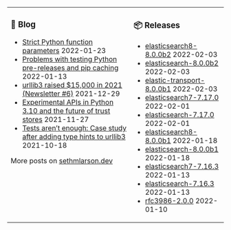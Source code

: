 <table><tr><td valign="top">

### 📰 Blog
<!-- blog starts -->
* [Strict Python function parameters](http://sethmlarson.dev/blog/strict-python-function-parameters?date=2022-01-23) 2022-01-23
* [Problems with testing Python pre-releases and pip caching](http://sethmlarson.dev/blog/python-prereleases-and-pip-cache?date=2022-01-13) 2022-01-13
* [urllib3 raised $15,000 in 2021 (Newsletter #6)](http://sethmlarson.dev/blog/urllib3-raised-15k-in-2021?date=2021-12-29) 2021-12-29
* [Experimental APIs in Python 3.10 and the future of trust stores](http://sethmlarson.dev/blog/experimental-python-3.10-apis-and-trust-stores?date=2021-11-27) 2021-11-27
* [Tests aren’t enough: Case study after adding type hints to urllib3](http://sethmlarson.dev/blog/tests-arent-enough-case-study-after-adding-types-to-urllib3?date=2021-10-18) 2021-10-18
<!-- blog ends -->
More posts on [sethmlarson.dev](https://sethmlarson.dev)
</td><td valign="top">

### 📦 Releases
<!-- other starts -->
* [elasticsearch8-8.0.0b2](https://pypi.org/project/elasticsearch8/8.0.0b2) 2022-02-03
* [elasticsearch-8.0.0b2](https://pypi.org/project/elasticsearch/8.0.0b2) 2022-02-03
* [elastic-transport-8.0.0b1](https://pypi.org/project/elastic-transport/8.0.0b1) 2022-02-03
* [elasticsearch7-7.17.0](https://pypi.org/project/elasticsearch7/7.17.0) 2022-02-01
* [elasticsearch-7.17.0](https://pypi.org/project/elasticsearch/7.17.0) 2022-02-01
* [elasticsearch8-8.0.0b1](https://pypi.org/project/elasticsearch8/8.0.0b1) 2022-01-18
* [elasticsearch-8.0.0b1](https://pypi.org/project/elasticsearch/8.0.0b1) 2022-01-18
* [elasticsearch7-7.16.3](https://pypi.org/project/elasticsearch7/7.16.3) 2022-01-13
* [elasticsearch-7.16.3](https://pypi.org/project/elasticsearch/7.16.3) 2022-01-13
* [rfc3986-2.0.0](https://pypi.org/project/rfc3986/2.0.0) 2022-01-10
<!-- other ends -->
</td></tr></table>
